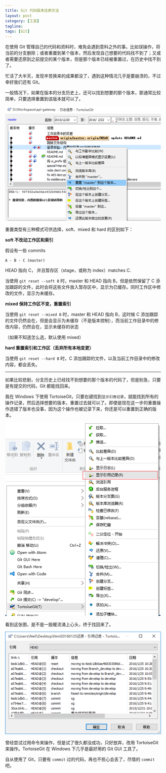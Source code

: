 ```yaml
---
title: Git 代码版本还原方法
layout: post
category: [工具]
tagline: 
tags: [Git]
---
```


在使用 Git 管理自己的代码和资料时，难免会遇到意料之外的事。比如误操作，将当前的分支删除；或者重置到某个版本，然后发现自己想要的代码找不到了；又或者需要还原到之前提交的某个版本，但是那个版本已经被重置过，在历史中找不到了。

忙活了大半天，发现辛苦换来的成果都没了，遇到这种情况几乎是要崩溃的，不过幸好我们还有 Git。

一般情况下，如果在版本的分支历史上，还可以找到想要的那个版本，那通常比较简单，只要选择重置到该版本就可以了。

![git_0.png](/uploads/post_img/2016/02/git_0.png "")

重置类型有三种模式可供选择，soft、mixed 和 hard 的区别如下：

**soft 不改动工作区和索引**

假设有一些 commits

    A - B - C (master)

HEAD 指向 C， 并且暂存区（stage，或称为 index）matches C.

当使用 `git reset --soft B` 时，master 和 HEAD 指向 B，但是依然保留了 C 添加跟踪的文件，此时会将这些文件放入暂存区中，显示为已缓存。同时工作区中修改的文件，显示为未缓存。

**mixed 保持工作区不变，重置索引**

当使用 `git reset --mixed B` 时，master 和 HEAD 指向 B，这时候 C 添加跟踪的文件仍然会在，但是会显示为未缓存（不是版本控制），而当前工作目录中的修改内容，仍然会在，显示未缓存的状态

（如果不知道怎么选，默认使用 mixed）

**hard 重置索引和工作区（丢弃所有本地变更）**

当使用 `git reset --hard B` 时，C 添加跟踪的文件，以及当前工作目录中的修改内容，都会丢失。

---

如果比较悲剧，分支历史上已经找不到想要的那个版本的代码了，但是别急，只要是有提交的代码，Git 都能找回来。

我在 Windows 下使用 TortoiseGit，只要右键找到`显示引用记录`，就能找到所有的操作记录，然后选择想要的版本，重置过去就可以了。即便是现在这一步的重置操作选错了版本也没事，因为这个操作也被记录下来，你还是可以重置到正确的版本。

![git_0.png](/uploads/post_img/2016/02/git_1.png "")

看到这张图，是不是一股暖流涌上心头，终于找回来了。

![git_0.png](/uploads/post_img/2016/02/git_2.png "")

曾经尝试过用命令来操作，但是试了很久都没成功，只好放弃，改用 TortoiseGit 来操作。TortoiseGit 在 Windows 下几乎是最好用的 Git GUI 工具了。

自从使用了 Git，只要有 `commit` 过的代码，再也不担心会丢了，尽情的 `commit` 吧。

